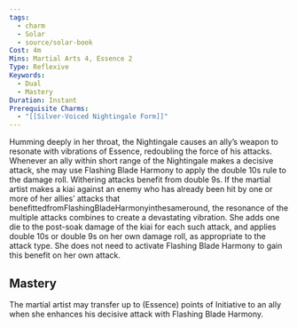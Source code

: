 ```yaml
---
tags:
  - charm
  - Solar
  - source/solar-book
Cost: 4m
Mins: Martial Arts 4, Essence 2
Type: Reflexive
Keywords:
  - Dual
  - Mastery
Duration: Instant
Prerequisite Charms:
  - "[[Silver-Voiced Nightingale Form]]"
---
```

Humming deeply in her throat, the Nightingale causes an ally’s weapon to resonate with vibrations of Essence, redoubling the force of his attacks. Whenever an ally within short range of the Nightingale makes a decisive attack, she may use Flashing Blade Harmony to apply the double 10s rule to the damage roll. Withering attacks benefit from double 9s. If the martial artist makes a kiai against an enemy who has already been hit by one or more of her allies’ attacks that benefittedfromFlashingBladeHarmonyinthesameround, the resonance of the multiple attacks combines to create a devastating vibration. She adds one die to the post-soak damage of the kiai for each such attack, and applies double 10s or double 9s on her own damage roll, as appropriate to the attack type. She does not need to activate Flashing Blade Harmony to gain this benefit on her own attack. 

## Mastery

The martial artist may transfer up to (Essence) points of Initiative to an ally when she enhances his decisive attack with Flashing Blade Harmony.